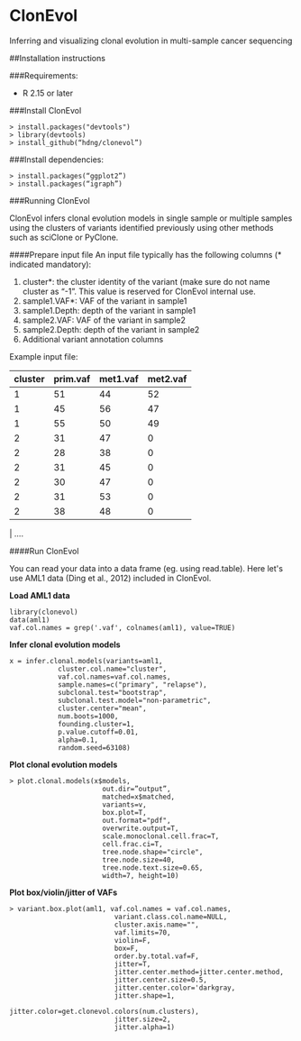 # ClonEvol
Inferring and visualizing clonal evolution in multi-sample cancer sequencing

##Installation instructions

###Requirements:
- R 2.15 or later

###Install ClonEvol
```
> install.packages("devtools")
> library(devtools)
> install_github(“hdng/clonevol”)
```

###Install dependencies:

```
> install.packages(“ggplot2”)
> install.packages(“igraph”)
```

###Running ClonEvol

ClonEvol infers clonal evolution models in single sample or multiple samples using the clusters of variants identified previously using other methods such as sciClone or PyClone.

####Prepare input file
An input file typically has the following columns (* indicated mandatory):

1. cluster*: the cluster identity of the variant (make sure do not name cluster as “-1”. This value is reserved for ClonEvol internal use.
2. sample1.VAF*: VAF of the variant in sample1
3. sample1.Depth: depth of the variant in sample1
4. sample2.VAF: VAF of the variant in sample2
5. sample2.Depth: depth of the variant in sample2
6. Additional variant annotation columns

Example input file:

| cluster  |  prim.vaf  |  met1.vaf  |  met2.vaf |
|----------|------------|------------|-----------|
| 1        |  51        |  44        |  52       |
| 1        |  45        |  56        |  47       |
| 1        |  55        |  50        |  49       |
| 2        |  31        |  47        |  0        |
| 2        |  28        |  38        |  0        |
| 2        |  31        |  45        |  0        |
| 2        |  30        |  47        |  0        |
| 2        |  31        |  53        |  0        |
| 2        |  38        |  48        |  0        |

| ….

####Run ClonEvol

You can read your data into a data frame (eg. using read.table). Here let's use AML1 data (Ding et al., 2012) included in ClonEvol.

**Load AML1 data**
```{r}
library(clonevol)
data(aml1)
vaf.col.names = grep('.vaf', colnames(aml1), value=TRUE)
```

**Infer clonal evolution models**
```{r}
x = infer.clonal.models(variants=aml1,
            cluster.col.name="cluster",
            vaf.col.names=vaf.col.names,
            sample.names=c("primary", "relapse"),
            subclonal.test="bootstrap",
            subclonal.test.model="non-parametric",
            cluster.center="mean",
            num.boots=1000,
            founding.cluster=1,
            p.value.cutoff=0.01,
            alpha=0.1,
            random.seed=63108)
```

**Plot clonal evolution models**
```
> plot.clonal.models(x$models,
                       out.dir=”output”,
                       matched=x$matched,
                       variants=v,
                       box.plot=T,
                       out.format="pdf",
                       overwrite.output=T,
                       scale.monoclonal.cell.frac=T,
                       cell.frac.ci=T,
                       tree.node.shape="circle",
                       tree.node.size=40,
                       tree.node.text.size=0.65,
                       width=7, height=10)
```

**Plot box/violin/jitter of VAFs**
```
> variant.box.plot(aml1, vaf.col.names = vaf.col.names,
                          variant.class.col.name=NULL,
                          cluster.axis.name="",
                          vaf.limits=70,
                          violin=F,
                          box=F,
                          order.by.total.vaf=F,
                          jitter=T,
                          jitter.center.method=jitter.center.method,
                          jitter.center.size=0.5,
                          jitter.center.color='darkgray,
                          jitter.shape=1,
                          jitter.color=get.clonevol.colors(num.clusters),
                          jitter.size=2,
                          jitter.alpha=1)

```



